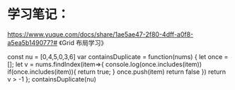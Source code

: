 # 学习笔记：
https://www.yuque.com/docs/share/1ae5ae47-2f80-4dff-a0f8-a5ea5b149077?# 《Grid 布局学习》


const nu = [0,4,5,0,3,6]
var containsDuplicate = function(nums) {
    let once = [];
    let v = nums.findIndex(item=>{
      console.log(once.includes(item))
        if(once.includes(item)){
          return true;
        }
        once.push(item)
        return false
    })
    return v > -1
};
containsDuplicate(nu)